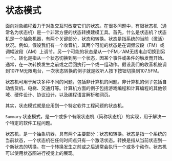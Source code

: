 # 状态模式

面向对象编程着力于对象交互时改变它们的状态。在很多问题中，有限状态机（通常名为状态机）是一个非常方便的状态转换建模工具。首先，什么是状态机？状态机是一个抽象机器，有两个关键部分，状态和转换。状态是指系统的当前（激活）状况。例如，假设我们有一个收音机，其两个可能的状态是在调频波段（FM）或调幅波段（AM）上调节。另一个可能的状态是从一个FM／AM无线电台切换到另一个。转化是指从一个状态切换到另一个状态，因某个事件或条件的触发而开始。通常，在一次转换发生之前或之后回执行一个或一组动作。假设我们的收音机被调到107FM无限电台，一次状态转换的例子就是收听人按下按钮切换到107.5FM。

状态机可用于解决多种不同的问题，包括非计算机的问题。非计算机的例子包括自动售货机、电梯、交通灯等。计算机方面的例子包括游戏编程和计算编程的其他领域、硬件设计、协议设计，以及编程语言解析和网页。

其实，状态模式就是应用到一个特定软件工程问题的状态机。

`Summary`
状态模式，是一个或多个有限状态机（简称状态机）的实现，用于解决一个特定的软件工程问题。

状态机，是一个抽象机器，具有两个主要部分：状态和转换。状态是指一个系统的当前状态，一个状态机在任何时间点只有一个激活状态。转换是指从当前状态到一个新状态的切换。在一个转换发生之前或之后通常会执行一个或多个动作。状态机可以使用状态图进行视觉上的展现。
